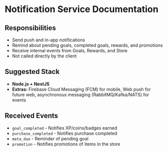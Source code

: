 # Notification Service Documentation

## Responsibilities

- Send push and in-app notifications
- Remind about pending goals, completed goals, rewards, and promotions
- Receive internal events from Goals, Rewards, and Store
- Not called directly by the client

## Suggested Stack

- **Node.js + NestJS**
- **Extras:** Firebase Cloud Messaging (FCM) for mobile, Web push for future web, asynchronous messaging (RabbitMQ/Kafka/NATS) for events

## Received Events

- `goal_completed` - Notifies XP/coins/badges earned
- `purchase_completed` - Notifies purchase completed
- `meta_due` - Reminder of pending goal
- `promotion` - Notifies promotions of items in the store